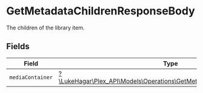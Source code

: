 # GetMetadataChildrenResponseBody

The children of the library item.


## Fields

| Field                                                                                                                                    | Type                                                                                                                                     | Required                                                                                                                                 | Description                                                                                                                              |
| ---------------------------------------------------------------------------------------------------------------------------------------- | ---------------------------------------------------------------------------------------------------------------------------------------- | ---------------------------------------------------------------------------------------------------------------------------------------- | ---------------------------------------------------------------------------------------------------------------------------------------- |
| `mediaContainer`                                                                                                                         | [?\LukeHagar\Plex_API\Models\Operations\GetMetadataChildrenMediaContainer](../../Models/Operations/GetMetadataChildrenMediaContainer.md) | :heavy_minus_sign:                                                                                                                       | N/A                                                                                                                                      |